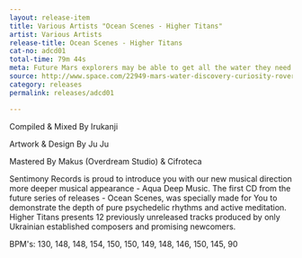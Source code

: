 ```yaml
---
layout: release-item
title: Various Artists "Ocean Scenes - Higher Titans"
artist: Various Artists
release-title: Ocean Scenes - Higher Titans
cat-no: adcd01
total-time: 79m 44s
meta: Future Mars explorers may be able to get all the water they need out of the red dirt beneath their boots.
source: http://www.space.com/22949-mars-water-discovery-curiosity-rover.html
category: releases
permalink: releases/adcd01

---
```


Compiled & Mixed By Irukanji

Artwork & Design By Ju Ju

Mastered By Makus (Overdream Studio) & Cifroteca

Sentimony Records is proud to introduce you with our new musical direction more deeper musical appearance - Aqua Deep Music.
The first CD from the future series of releases - Ocean Scenes, was specially made for You to demonstrate the depth of pure psychedelic rhythms and active meditation.
Higher Titans presents 12 previously unreleased tracks produced by only Ukrainian established composers and promising newcomers.

BPM's: 130, 148, 148, 154, 150, 150, 149, 148, 146, 150, 145, 90 

